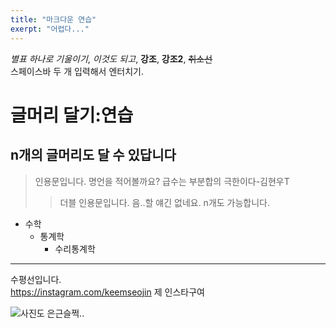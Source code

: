 ```yaml
---
title: "마크다운 연습"
exerpt: "어렵다..."
---
```

*별표 하나로 기울이기*, _이것도 되고_, **강조**, __강조2__, ~~취소선~~  
스페이스바 두 개 입력해서 엔터치기.  
# 글머리 달기:연습  
## n개의 글머리도 달 수 있답니다  
>인용문입니다. 명언을 적어볼까요? 급수는 부분합의 극한이다-김현우T  
>>더블 인용문입니다. 음..할 얘긴 없네요. n개도 가능합니다.  
- 수학
  - 통계학
    - 수리통계학  

***
수평선입니다.  
<https://instagram.com/keemseojin> 제 인스타구여  
  
![사진도 은근슬쩍..](https://keemseojin.github.io/assets/images/σ.png)
